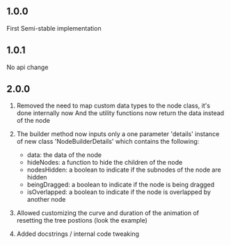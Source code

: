 ## 1.0.0

First Semi-stable implementation


## 1.0.1
No api change

## 2.0.0

1) Removed the need to map custom data types to the node class, it's done internally now
And the utility functions now return the data instead of the node


2) The builder method now inputs only a one parameter 'details' instance of new class 'NodeBuilderDetails' which contains the following:
    - data: the data of the node
    - hideNodes: a function to hide the children of the node
    - nodesHidden: a boolean to indicate if the subnodes of the node are hidden
    - beingDragged: a boolean to indicate if the node is being dragged
    - isOverlapped: a boolean to indicate if the node is overlapped by another node


3) Allowed customizing the curve and duration of the animation of resetting the tree postions (look the example)

4) Added docstrings / internal code tweaking